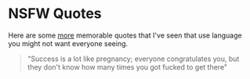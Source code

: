 # NSFW Quotes

Here are some [more](./favorite_quotes.md) memorable quotes that I've seen that use language you might not want everyone seeing.

> "Success is a lot like pregnancy; everyone congratulates you, but they don't know how many times you got fucked to get there"
